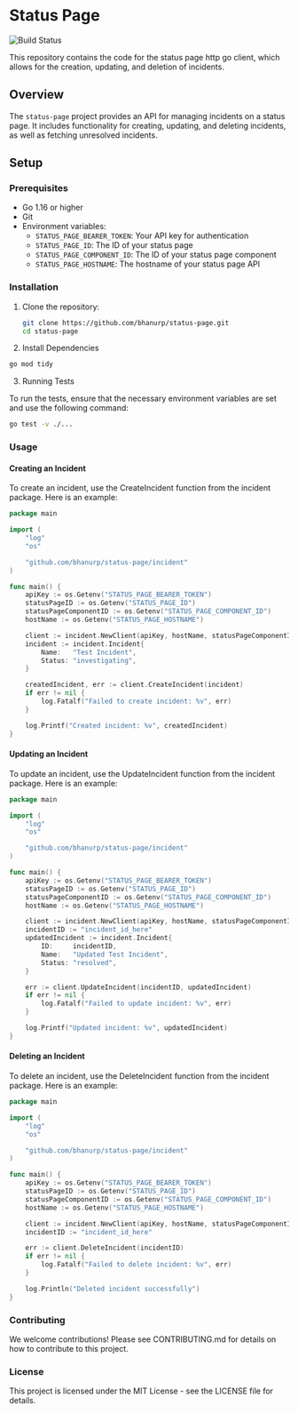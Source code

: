 # Status Page

![Build Status](https://github.com/bhanurp/status-page/actions/workflows/test.yml/badge.svg)

This repository contains the code for the status page http go client, which allows for the creation, updating, and deletion of incidents.

## Overview

The `status-page` project provides an API for managing incidents on a status page. It includes functionality for creating, updating, and deleting incidents, as well as fetching unresolved incidents.

## Setup

### Prerequisites

- Go 1.16 or higher
- Git
- Environment variables:
  - `STATUS_PAGE_BEARER_TOKEN`: Your API key for authentication
  - `STATUS_PAGE_ID`: The ID of your status page
  - `STATUS_PAGE_COMPONENT_ID`: The ID of your status page component
  - `STATUS_PAGE_HOSTNAME`: The hostname of your status page API

### Installation

1. Clone the repository:

   ```sh
   git clone https://github.com/bhanurp/status-page.git
   cd status-page
   ```

2. Install Dependencies

  ```sh
  go mod tidy
  ```

3. Running Tests

  To run the tests, ensure that the necessary environment variables are set and use the following command:
  ```sh
  go test -v ./...
  ```

### Usage
#### Creating an Incident

To create an incident, use the CreateIncident function from the incident package. Here is an example:

```go
package main

import (
    "log"
    "os"

    "github.com/bhanurp/status-page/incident"
)

func main() {
    apiKey := os.Getenv("STATUS_PAGE_BEARER_TOKEN")
    statusPageID := os.Getenv("STATUS_PAGE_ID")
    statusPageComponentID := os.Getenv("STATUS_PAGE_COMPONENT_ID")
    hostName := os.Getenv("STATUS_PAGE_HOSTNAME")

    client := incident.NewClient(apiKey, hostName, statusPageComponentID, statusPageID)
    incident := incident.Incident{
        Name:   "Test Incident",
        Status: "investigating",
    }

    createdIncident, err := client.CreateIncident(incident)
    if err != nil {
        log.Fatalf("Failed to create incident: %v", err)
    }

    log.Printf("Created incident: %v", createdIncident)
}
```

#### Updating an Incident

To update an incident, use the UpdateIncident function from the incident package. Here is an example:

```go
package main

import (
    "log"
    "os"

    "github.com/bhanurp/status-page/incident"
)

func main() {
    apiKey := os.Getenv("STATUS_PAGE_BEARER_TOKEN")
    statusPageID := os.Getenv("STATUS_PAGE_ID")
    statusPageComponentID := os.Getenv("STATUS_PAGE_COMPONENT_ID")
    hostName := os.Getenv("STATUS_PAGE_HOSTNAME")

    client := incident.NewClient(apiKey, hostName, statusPageComponentID, statusPageID)
    incidentID := "incident_id_here"
    updatedIncident := incident.Incident{
        ID:     incidentID,
        Name:   "Updated Test Incident",
        Status: "resolved",
    }

    err := client.UpdateIncident(incidentID, updatedIncident)
    if err != nil {
        log.Fatalf("Failed to update incident: %v", err)
    }

    log.Printf("Updated incident: %v", updatedIncident)
}
```

#### Deleting an Incident

To delete an incident, use the DeleteIncident function from the incident package. Here is an example:

```go
package main

import (
    "log"
    "os"

    "github.com/bhanurp/status-page/incident"
)

func main() {
    apiKey := os.Getenv("STATUS_PAGE_BEARER_TOKEN")
    statusPageID := os.Getenv("STATUS_PAGE_ID")
    statusPageComponentID := os.Getenv("STATUS_PAGE_COMPONENT_ID")
    hostName := os.Getenv("STATUS_PAGE_HOSTNAME")

    client := incident.NewClient(apiKey, hostName, statusPageComponentID, statusPageID)
    incidentID := "incident_id_here"

    err := client.DeleteIncident(incidentID)
    if err != nil {
        log.Fatalf("Failed to delete incident: %v", err)
    }

    log.Println("Deleted incident successfully")
}
```

### Contributing
We welcome contributions! Please see CONTRIBUTING.md for details on how to contribute to this project.

### License
This project is licensed under the MIT License - see the LICENSE file for details.